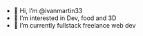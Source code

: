 - 👋 Hi, I’m @ivanmartin33
- 👀 I’m interested in Dev, food and 3D
- 🌱 I’m currently fullstack freelance web dev

<!---
ivanmartin33/ivanmartin33 is a ✨ special ✨ repository because its `README.md` (this file) appears on your GitHub profile.
You can click the Preview link to take a look at your changes.
--->
